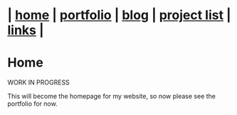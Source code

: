 | [home](/) | [portfolio](/portfolio) | [blog](/blog) | [project list](/project_list) | [links](/links) |
============================================

# Home

WORK IN PROGRESS

This will become the homepage for my website, so now please see the portfolio for now.